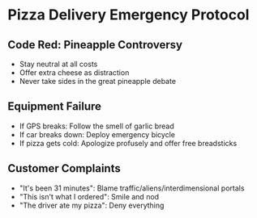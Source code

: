 # Pizza Delivery Emergency Protocol

## Code Red: Pineapple Controversy

- Stay neutral at all costs
- Offer extra cheese as distraction
- Never take sides in the great pineapple debate

## Equipment Failure

- If GPS breaks: Follow the smell of garlic bread
- If car breaks down: Deploy emergency bicycle
- If pizza gets cold: Apologize profusely and offer free breadsticks

## Customer Complaints

- "It's been 31 minutes": Blame traffic/aliens/interdimensional portals
- "This isn't what I ordered": Smile and nod
- "The driver ate my pizza": Deny everything
